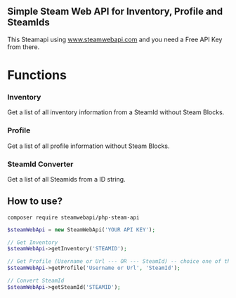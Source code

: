 ## Simple Steam Web API for Inventory, Profile and SteamIds

This Steamapi using www.steamwebapi.com and you need a Free API Key from there.

# Functions

### Inventory

Get a list of all inventory information from a SteamId without Steam Blocks.

### Profile

Get a list of all profile information without Steam Blocks.

### SteamId Converter

Get a list of all Steamids from a ID string.

## How to use?

```
composer require steamwebapi/php-steam-api
```

```php
$steamWebApi = new SteamWebApi('YOUR API KEY');

// Get Inventory
$steamWebApi->getInventory('STEAMID');

// Get Profile (Username or Url --- OR --- SteamId) -- choice one of them, only one is required, if you dont have username just send null
$steamWebApi->getProfile('Username or Url', 'SteamId');

// Convert SteamId
$steamWebApi->getSteamId('STEAMID');
```
